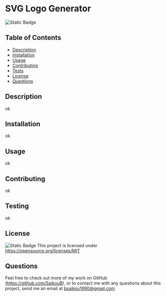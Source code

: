 # SVG Logo Generator
  ![Static Badge](https://img.shields.io/badge/license-MIT-blue.svg)

## Table of Contents
  
  - [Description](#description)
  - [Installation](#installation)
  - [Usage](#usage)
  - [Contributing](#contributing)
  - [Tests](#testing)
  - [License](#license)
  - [Questions](#questions)


## Description
ok

## Installation

ok

## Usage

ok

## Contributing

ok

## Testing

ok

## License

![Static Badge](https://img.shields.io/badge/license-MIT-blue.svg) This project is licensed under https://opensource.org/licenses/MIT 


## Questions
Feel free to check out more of my work on GitHub (https://github.com/SaikouB),
or to contact me with any questions about this project, send me an email at bsaikou1990@gmail.com